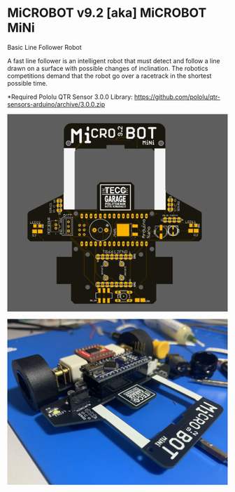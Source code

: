 # MiCROBOT v9.2 [aka] MiCROBOT MiNi
Basic Line Follower Robot

A fast line follower is an intelligent robot that must detect
and follow a line drawn on a surface with possible changes of inclination.
The robotics competitions demand that the robot go over a racetrack
in the shortest possible time. 

*Required Pololu QTR Sensor 3.0.0 Library:
https://github.com/pololu/qtr-sensors-arduino/archive/3.0.0.zip

![alt_tag](https://raw.githubusercontent.com/julkifli/microbot_v9.2/master/images/mini2.jpg)

![alt_tag](https://raw.githubusercontent.com/julkifli/microbot_v9.2/master/images/mini3.jpg)

